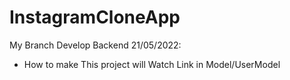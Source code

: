 # InstagramCloneApp
My Branch Develop Backend
21/05/2022:
+ How to make This project will Watch Link in Model/UserModel
